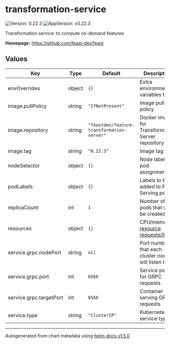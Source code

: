 # transformation-service

![Version: 0.22.3](https://img.shields.io/badge/Version-0.22.3-informational?style=flat-square) ![AppVersion: v0.22.3](https://img.shields.io/badge/AppVersion-v0.22.3-informational?style=flat-square)

Transformation service: to compute on-demand features

**Homepage:** <https://github.com/feast-dev/feast>

## Values

| Key | Type | Default                                    | Description |
|-----|------|--------------------------------------------|-------------|
| envOverrides | object | `{}`                                       | Extra environment variables to set |
| image.pullPolicy | string | `"IfNotPresent"`                           | Image pull policy |
| image.repository | string | `"feastdev/feature-transformation-server"` | Docker image for Transformation Server repository |
| image.tag | string | `"0.22.3"`                                 | Image tag |
| nodeSelector | object | `{}`                                       | Node labels for pod assignment |
| podLabels | object | `{}`                                       | Labels to be added to Feast Serving pods |
| replicaCount | int | `1`                                        | Number of pods that will be created |
| resources | object | `{}`                                       | CPU/memory [resource requests/limit](https://kubernetes.io/docs/concepts/configuration/manage-compute-resources-container/#resource-requests-and-limits-of-pod-and-container) |
| service.grpc.nodePort | string | `nil`                                      | Port number that each cluster node will listen to |
| service.grpc.port | int | `6566`                                     | Service port for GRPC requests |
| service.grpc.targetPort | int | `6566`                                     | Container port serving GRPC requests |
| service.type | string | `"ClusterIP"`                              | Kubernetes service type |

----------------------------------------------
Autogenerated from chart metadata using [helm-docs v1.5.0](https://github.com/norwoodj/helm-docs/releases/v1.5.0)

